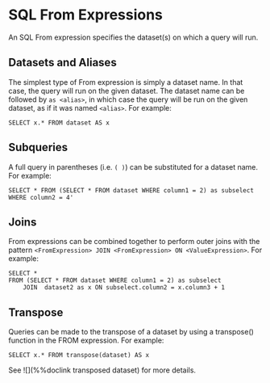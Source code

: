 # SQL From Expressions

An SQL From expression specifies the dataset(s) on which a query will run.

## Datasets and Aliases

The simplest type of From expression is simply a dataset name.  In that
case, the query will run on the given dataset. The dataset name can be followed by `as <alias>`, in which case the query will be run on the given dataset, as if it was named `<alias>`. For example:

```
SELECT x.* FROM dataset AS x
```

## Subqueries

A full query in parentheses (i.e. `( )`) can be substituted for a dataset name. For example:

```
SELECT * FROM (SELECT * FROM dataset WHERE column1 = 2) as subselect WHERE column2 = 4'
```

## Joins

From expressions can be combined together to perform outer joins with the pattern `<FromExpression> JOIN <FromExpression> ON <ValueExpression>`. For example:

```
SELECT * 
FROM (SELECT * FROM dataset WHERE column1 = 2) as subselect 
    JOIN  dataset2 as x ON subselect.column2 = x.column3 + 1

```

## Transpose

Queries can be made to the transpose of a dataset by using a transpose() function in the FROM expression. For example:

```
SELECT x.* FROM transpose(dataset) AS x
```

See ![](%%doclink transposed dataset) for more details.